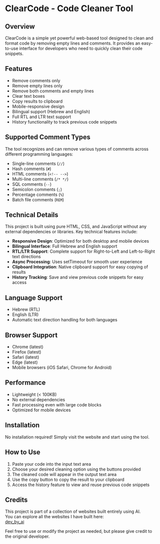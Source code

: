 # ClearCode - Code Cleaner Tool

## Overview
ClearCode is a simple yet powerful web-based tool designed to clean and format code by removing empty lines and comments. It provides an easy-to-use interface for developers who need to quickly clean their code snippets.

## Features
- Remove comments only
- Remove empty lines only
- Remove both comments and empty lines
- Clear text boxes
- Copy results to clipboard
- Mobile-responsive design
- Bilingual support (Hebrew and English)
- Full RTL and LTR text support
- History functionality to track previous code snippets

## Supported Comment Types
The tool recognizes and can remove various types of comments across different programming languages:
- Single-line comments (`//`)
- Hash comments (`#`)
- HTML comments (`<!-- -->`)
- Multi-line comments (`/* */`)
- SQL comments (`--`)
- Semicolon comments (`;`)
- Percentage comments (`%`)
- Batch file comments (`REM`)

## Technical Details
This project is built using pure HTML, CSS, and JavaScript without any external dependencies or libraries. Key technical features include:

- **Responsive Design**: Optimized for both desktop and mobile devices
- **Bilingual Interface**: Full Hebrew and English support
- **RTL/LTR Support**: Complete support for Right-to-Left and Left-to-Right text directions
- **Async Processing**: Uses setTimeout for smooth user experience
- **Clipboard Integration**: Native clipboard support for easy copying of results
- **History Tracking**: Save and view previous code snippets for easy access

## Language Support
- Hebrew (RTL)
- English (LTR)
- Automatic text direction handling for both languages

## Browser Support
- Chrome (latest)
- Firefox (latest)
- Safari (latest)
- Edge (latest)
- Mobile browsers (iOS Safari, Chrome for Android)

## Performance
- Lightweight (< 100KB)
- No external dependencies
- Fast processing even with large code blocks
- Optimized for mobile devices

## Installation
No installation required! Simply visit the website and start using the tool.

## How to Use
1. Paste your code into the input text area
2. Choose your desired cleaning option using the buttons provided
3. The cleaned code will appear in the output text area
4. Use the copy button to copy the result to your clipboard
5. Access the history feature to view and reuse previous code snippets

## Credits

This project is part of a collection of websites built entirely using AI.  
You can explore all the websites I have built here:  
[dev_by_ai](https://linktr.ee/dev_by_ai)

Feel free to use or modify the project as needed, but please give credit to the original developer.
